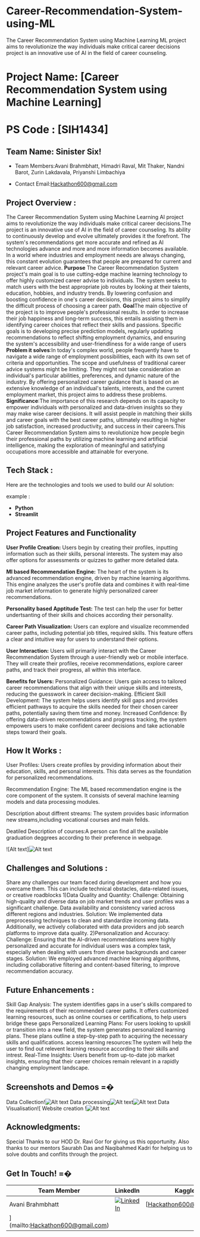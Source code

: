 # Career-Recommendation-System-using-ML
The Career Recommendation System using Machine Learning ML project aims to revolutionize the way individuals make critical career decisions project is an innovative use of AI in the field of career counseling.
# Project Name: [Career Recommendation System using Machine Learning]
# PS Code : [SIH1434] 

## Team Name: Sinister Six!
- Team Members:Avani Brahmbhatt, Himadri Raval, Mit Thaker, Nandni Barot, Zurin Lakdavala, Priyanshi Limbachiya

- Contact Email:Hackathon600@gmail.com


## Project Overview :
The Career Recommendation System using Machine Learning AI project aims to revolutionize the way individuals make critical career decisions.The project is an innovative use of AI in the field of career counseling. Its ability to continuously develop and evolve ultimately provides it the forefront. The system's recommendations get more accurate and refined as AI technologies advance and more and more information becomes available. In a world where industries and employment needs are always changing, this constant evolution guarantees that people are prepared for current and relevant career advice.
**Purpose** The Career Recommendation System project's main goal is to use cutting-edge machine learning technology to offer highly customized career advise to individuals. The system seeks to match users with the best appropriate job routes by looking at their talents, education, hobbies, and industry trends. By lowering confusion and boosting confidence in one's career decisions, this project aims to simplify the difficult process of choosing a career path.
**Goal**The main objective of the project is to improve people's professional results. In order to increase their job happiness and long-term success, this entails assisting them in identifying career choices that reflect their skills and passions. Specific goals is to developing precise prediction models, regularly updating recommendations to reflect shifting employment dynamics, and ensuring the system's accessibility and user-friendliness for a wide range of users 
**Problem it solves**:In today's complex world, people frequently have to navigate a wide range of employment possibilities, each with its own set of criteria and opportunities. The scope and usefulness of traditional career advice systems might be limiting. They might not take consideration an individual's particular abilities, preferences, and dynamic nature of the industry. By offering personalized career guidance that is based on an extensive knowledge of an individual's talents, interests, and the current employment market, this project aims to address these problems.
**Significance**:The importance of this research depends on its capacity to empower individuals with personalized and data-driven insights so they may make wise career decisions. It will assist people in matching their skills and career goals with the best career paths, ultimately resulting in higher job satisfaction, increased productivity, and success in their careers.This Career Recommendation System aims to revolutionize how people begin their professional paths by utilizing machine learning and artificial intelligence, making the exploration of meaningful and satisfying occupations more accessible and attainable for everyone.


## Tech Stack :

Here are the technologies and tools we used to build our AI solution:

example :


* **Python**
* **Streamlit** 


## Project Features and Functionality 

**User Profile Creation:**
Users begin by creating their profiles, inputting information such as their skills, personal interests. The system may also offer options for assessments or quizzes to gather more detailed data.

**Ml based Recommendation Engine:**
The heart of the system is its advanced recommendation engine, driven by machine learning algorithms. This engine analyzes the user's profile data and combines it with real-time job market information to generate highly personalized career recommendations.

**Personality based Apptitude Test:**
The test can help the user for better undertsanting of their skills and choices according their personality.

**Career Path Visualization:** 
Users can explore and visualize recommended career paths, including potential job titles, required skills. This feature offers a clear and intuitive way for users to understand their options.

**User Interaction:**
Users will primarily interact with the Career Recommendation System through a user-friendly web or mobile interface. They will create their profiles, receive recommendations, explore career paths, and track their progress, all within this interface.

**Benefits for Users:**
Personalized Guidance: Users gain access to tailored career recommendations that align with their unique skills and interests, reducing the guesswork in career decision-making.
Efficient Skill Development: The system helps users identify skill gaps and provides efficient pathways to acquire the skills needed for their chosen career paths, potentially saving them time and money.
Increased Confidence: By offering data-driven recommendations and progress tracking, the system empowers users to make confident career decisions and take actionable steps toward their goals.



## How It Works :
User Profiles: Users create profiles by providing information about their education, skills, and personal interests. This data serves as the foundation for personalized recommendations.

Recommendation Engine: The ML based recommendation engine is the core component of the system. It consists of several machine learning models and data processing modules.

Description about diffrent streams: The system provides basic information new streams,including vocational courses and main feilds.

Deatiled Description of courses:A person can find all the available graduation deggrees according to their preference in webpage.

![Alt text]![Alt text](Flowchart1.jpg)

## Challenges and Solutions :
Share any challenges our team faced during development and how you overcame them. This can include technical obstacles, data-related issues, or creative roadblocks
1)Data Quality and Quantity:
Challenge: Obtaining high-quality and diverse data on job market trends and user profiles was a significant challenge. Data availability and consistency varied across different regions and industries.
Solution: We implemented data preprocessing techniques to clean and standardize incoming data. Additionally, we actively collaborated with data providers and job search platforms to improve data quality.
2)Personalization and Accuracy:
Challenge: Ensuring that the AI-driven recommendations were highly personalized and accurate for individual users was a complex task, especially when dealing with users from diverse backgrounds and career stages.
Solution: We employed advanced machine learning algorithms, including collaborative filtering and content-based filtering, to improve recommendation accuracy.

## Future Enhancements :
Skill Gap Analysis: The system identifies gaps in a user's skills compared to the requirements of their recommended career paths. It offers customized learning resources, such as online courses or certifications, to help users bridge these gaps
Personalized Learning Plans: For users looking to upskill or transition into a new field, the system generates personalized learning plans. These plans outline a step-by-step path to acquiring the necessary skills and qualifications.
access learning resources:The system will help the user to find out relevent learning resource according to their skills and intrest.
Real-Time Insights: Users benefit from up-to-date job market insights, ensuring that their career choices remain relevant in a rapidly changing employment landscape.




## Screenshots and Demos =�

Data Collection!![Alt text](iamge3-1.jpg) 
Data processing![Alt text](image-2.png)![Alt text](image-3.png)
Data Visualisation![
Website creation !![Alt text](image4-1.jpg)

## Acknowledgments: 
Special Thanks to our HOD Dr. Ravi Gor for giving us this opportunity. Also thanks to our mentors Saurabh Das and Naqibahmed Kadri for helping us to solve doubts and conflits through the project.


## Get In Touch! =�


| Team Member | LinkedIn | Kaggle | Email |
|---|---|---|---|
| Avani Brahmbhatt | [![LinkedIn](https://img.shields.io/badge/LinkedIn-%230077B5.svg?style=for-the-badge&logo=linkedin)](https://www.linkedin.com/in/avani-brahmbhatt-5a512928a?utm_source=share&utm_campaign=share_via&utm_content=profile&utm_medium=android_app) | [Hackathon600@gmail.com
](mailto:Hackathon600@gmail.com) |





